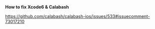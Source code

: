 **How to fix Xcode6 & Calabash**

https://github.com/calabash/calabash-ios/issues/533#issuecomment-73017210
